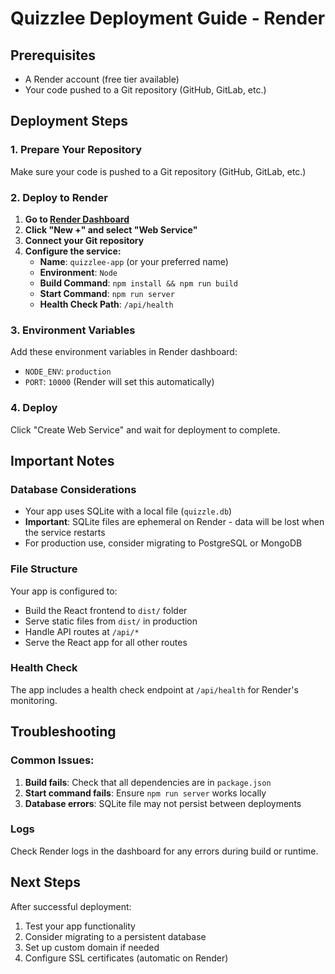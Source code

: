 # Quizzlee Deployment Guide - Render

## Prerequisites
- A Render account (free tier available)
- Your code pushed to a Git repository (GitHub, GitLab, etc.)

## Deployment Steps

### 1. Prepare Your Repository
Make sure your code is pushed to a Git repository (GitHub, GitLab, etc.)

### 2. Deploy to Render

1. **Go to [Render Dashboard](https://dashboard.render.com/)**
2. **Click "New +" and select "Web Service"**
3. **Connect your Git repository**
4. **Configure the service:**
   - **Name**: `quizzlee-app` (or your preferred name)
   - **Environment**: `Node`
   - **Build Command**: `npm install && npm run build`
   - **Start Command**: `npm run server`
   - **Health Check Path**: `/api/health`

### 3. Environment Variables
Add these environment variables in Render dashboard:
- `NODE_ENV`: `production`
- `PORT`: `10000` (Render will set this automatically)

### 4. Deploy
Click "Create Web Service" and wait for deployment to complete.

## Important Notes

### Database Considerations
- Your app uses SQLite with a local file (`quizzle.db`)
- **Important**: SQLite files are ephemeral on Render - data will be lost when the service restarts
- For production use, consider migrating to PostgreSQL or MongoDB

### File Structure
Your app is configured to:
- Build the React frontend to `dist/` folder
- Serve static files from `dist/` in production
- Handle API routes at `/api/*`
- Serve the React app for all other routes

### Health Check
The app includes a health check endpoint at `/api/health` for Render's monitoring.

## Troubleshooting

### Common Issues:
1. **Build fails**: Check that all dependencies are in `package.json`
2. **Start command fails**: Ensure `npm run server` works locally
3. **Database errors**: SQLite file may not persist between deployments

### Logs
Check Render logs in the dashboard for any errors during build or runtime.

## Next Steps
After successful deployment:
1. Test your app functionality
2. Consider migrating to a persistent database
3. Set up custom domain if needed
4. Configure SSL certificates (automatic on Render) 